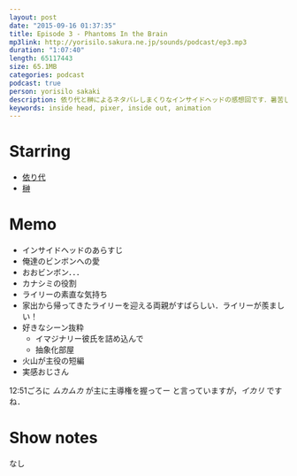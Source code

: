 ```yaml
---
layout: post
date: "2015-09-16 01:37:35"
title: Episode 3 - Phantoms In the Brain
mp3link: http://yorisilo.sakura.ne.jp/sounds/podcast/ep3.mp3
duration: "1:07:40"
length: 65117443
size: 65.1MB
categories: podcast
podcast: true
person: yorisilo sakaki
description: 依り代と榊によるネタバレしまくりなインサイドヘッドの感想回です．暑苦しい！そして，長いです！
keywords: inside head, pixer, inside out, animation
---
```

# Starring
- [依り代](http://twitter.com/yorisilo)
- [榊](http://twitter.com/No_Yes_Hey)

# Memo

* インサイドヘッドのあらすじ
* 俺達のビンボンへの愛
* おおビンボン．．．
* カナシミの役割
* ライリーの素直な気持ち
* 家出から帰ってきたライリーを迎える両親がすばらしい．ライリーが羨ましい！
* 好きなシーン抜粋
  * イマジナリー彼氏を詰め込んで
  * 抽象化部屋
* 火山が主役の短編
* 実感おじさん

12:51ごろに *ムカムカ* が主に主導権を握ってー と言っていますが，*イカリ* ですね．


# Show notes
なし
